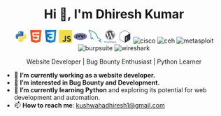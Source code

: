 <h1 align="center">Hi 👋, I'm Dhiresh Kumar</h1>

<p align="center">
    <img src="https://raw.githubusercontent.com/devicons/devicon/master/icons/python/python-original.svg" alt="python" width="30" height="30"/>
    <img src="https://raw.githubusercontent.com/devicons/devicon/master/icons/html5/html5-original.svg" alt="html5" width="30" height="30"/>
    <img src="https://raw.githubusercontent.com/devicons/devicon/master/icons/css3/css3-original.svg" alt="css3" width="30" height="30"/>
    <img src="https://raw.githubusercontent.com/devicons/devicon/master/icons/javascript/javascript-original.svg" alt="javascript" width="30" height="30"/>
    <img src="https://raw.githubusercontent.com/devicons/devicon/master/icons/php/php-original.svg" alt="php" width="30" height="30"/>
    <img src="https://raw.githubusercontent.com/devicons/devicon/master/icons/mysql/mysql-original.svg" alt="mysql" width="30" height="30"/>
    <img src="https://raw.githubusercontent.com/devicons/devicon/master/icons/wordpress/wordpress-original.svg" alt="wordpress" width="30" height="30"/>
    <img src="https://raw.githubusercontent.com/devicons/devicon/master/icons/bash/bash-original.svg" alt="bash" width="30" height="30"/>
    <img src="https://static-00.iconduck.com/assets.00/cisco-icon-2048x2048-yvjuekbj.png" alt="cisco" width="30" height="30"/>
    <img src="https://www.eccouncil.org/wp-content/uploads/2019/05/ceh.png" alt="ceh" width="30" height="30"/>
    <img src="https://www.metasploit.com/images/metasploit-framework.svg" alt="metasploit" width="30" height="30"/>
    <img src="https://www.portswigger.net/burp-suite/images/burp-suite.svg" alt="burpsuite" width="30" height="30"/>
    <img src="https://www.wireshark.org/assets/images/wireshark-logo.svg" alt="wireshark" width="30" height="30"/>
</p>

<p align="center">
    Website Developer | Bug Bounty Enthusiast | Python Learner
</p>

- 👋 **I’m currently working as a website developer.**
- 👀 **I’m interested in Bug Bounty and Development.**
- 🌱 **I’m currently learning Python** and exploring its potential for web development and automation.
- 📫 **How to reach me**: [kushwahadhiresh1@gmail.com](mailto:kushwahadhiresh1@gmail.com)

<!---
This is a ✨ special ✨ repository because its `README.md` (this file) appears on your GitHub profile.
You can click the Preview link to take a look at your changes.
--->
